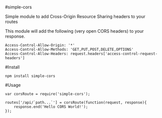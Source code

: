 #simple-cors

Simple module to add Cross-Origin Resource Sharing headers to your routes

This module will add the following (very open CORS headers) to your response.

    Access-Control-Allow-Origin: '*'
    Access-Control-Allow-Methods: 'GET,PUT,POST,DELETE,OPTIONS'
    Access-Control-Allow-Headers: request.headers['access-control-request-headers']

#Install

    npm install simple-cors

#Usage

    var corsRoute = require('simple-cors');

    routes['/api/`path...`'] = corsRoute(function(request, response){
        response.end('Hello CORS World!');
    });